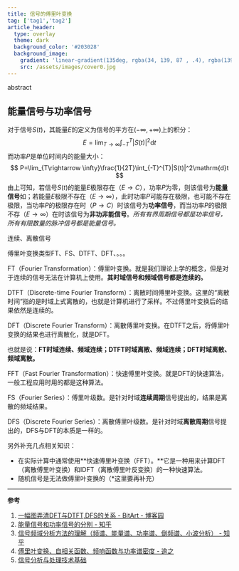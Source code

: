 ```yaml
---
title: 信号的傅里叶变换
tag: ['tag1','tag2']
article_header:
  type: overlay
  theme: dark
  background_color: '#203028'
  background_image:
    gradient: 'linear-gradient(135deg, rgba(34, 139, 87 , .4), rgba(139, 34, 139, .4))'
    src: /assets/images/cover0.jpg
---
```


abstract

<!--more-->
## 能量信号与功率信号

对于信号$S(t)$，其能量$E$的定义为信号的平方在$(-\infty,+\infty)$上的积分：
$$
E=\lim_{T\rightarrow \infty}\int_{-T}^{T}|S(t)|^2\mathrm{d}t
$$
而功率$P$是单位时间内的能量大小：
$$
P=\lim_{T\rightarrow \infty}\frac{1}{2T}\int_{-T}^{T}|S(t)|^2\mathrm{d}t
$$
由上可知，若信号$S(t)$的能量$E$极限存在（$E\rightarrow C$），功率$P$为零，则该信号为**能量信号**如；若能量$E$极限不存在（$E\rightarrow\infty$），此时功率$P$可能存在极限，也可能不存在极限，当功率$P$的极限存在时（$P\rightarrow C$）时该信号为**功率信号**，而当功率$P$的极限不存（$E\rightarrow\infty$）在时该信号为**非功非能信号**。*所有有界周期信号都是功率信号，所有有限数量的脉冲信号都是能量信号。*

连续、离散信号

傅里叶变换类型FT、FS、DTFT、DFT、。。。

FT（Fourier Transformation）：傅里叶变换。就是我们理论上学的概念，但是对于连续的信号无法在计算机上使用。**其时域信号和频域信号都是连续的。**

DTFT（Discrete-time Fourier Transform）：离散时间傅里叶变换。这里的“离散时间”指的是时域上式离散的，也就是计算机进行了采样。不过傅里叶变换后的结果依然是连续的。

DFT（Discrete Fourier Transform）：离散傅里叶变换。在DTFT之后，将傅里叶变换的结果也进行离散化，就是DFT。

也就是说：**FT时域连续、频域连续；DTFT时域离散、频域连续；DFT时域离散、频域离散。**

FFT（Fast Fourier Transformation）：快速傅里叶变换。就是DFT的快速算法，一般工程应用时用的都是这种算法。

FS（Fourier Series）：傅里叶级数。是针对时域**连续周期**信号提出的，结果是离散的频域结果。

DFS（Discrete Fourier Series）：离散傅里叶级数。是针对时域**离散周期**信号提出的，DFS与DFT的本质是一样的。

另外补充几点相关知识：

- 在实际计算中通常使用**快速傅里叶变换（FFT）。**它是一种用来计算DFT（离散傅里叶变换）和IDFT（离散傅里叶反变换）的一种快速算法。
- 随机信号是无法做傅里叶变换的（*这里要再补充）

---

**参考**

1. [一幅图弄清DFT与DTFT,DFS的关系 - BitArt - 博客园](https://www.cnblogs.com/BitArt/archive/2012/11/24/2786390.html)
2. [能量信号和功率信号的分别 - 知乎](https://zhuanlan.zhihu.com/p/35363670)
3. [信号频域分析方法的理解（频谱、能量谱、功率谱、倒频谱、小波分析） - 知乎](https://zhuanlan.zhihu.com/p/34989414)
4. [傅里叶变换、自相关函数、频响函数与功率谱密度 - 逾之](https://blog.zhongyue.site/post/ft_frf_psd_af/)
5. [信号分析与处理技术基础](/assets/doc/信号分析与处理技术基础(FT).pdf)
